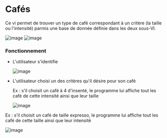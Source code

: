 # Cafés

Ce vi permet de trouver un type de café correspondant à un critère (la taille ou l'intensité) parmis une base de donnée définie dans les deux sous-VI.

![image](https://github.com/evaDACOSTA/Projects/assets/127400348/42e6e07b-4dcd-4bba-b013-887083049ce2) ![image](https://github.com/evaDACOSTA/Projects/assets/127400348/0ebfa604-32d5-4297-9cdb-04edc8bd40cb)


### Fonctionnement

- L'utilisateur s'identifie
  
  ![image](https://github.com/evaDACOSTA/Projects/assets/127400348/f40670a0-87c8-4f27-b742-f7f06b20e1c4)

- L'utilisateur choisi un des critères qu'il désire pour son café

  Ex : s'il choisit un café à 4 d'insenté, le programme lui affiche tout les café de cette intensité ainsi que leur taille
  
  ![image](https://github.com/evaDACOSTA/Projects/assets/127400348/40cb096b-9006-4151-811f-6076fe012d39)


Ex : s'il choisit un café de taille expresso, le programme lui affiche tout les café de cette taille ainsi que leur intensité

  ![image](https://github.com/evaDACOSTA/Projects/assets/127400348/6f35c812-a79d-44ea-8a46-4c58b2022084)

  


